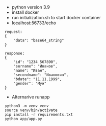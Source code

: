 - python version 3.9
- install docker
- run initialization.sh to start docker container
- localhost:56733/echo
```commandline
request:
{
    "data": "base64_string"
}

response:
{
    "id": "1234 567890",
    "surname": "Иванов",
    "name": "Иван",
    "secondname": "Иванович",
    "bdate": "11.11.1999",
    "gender": "Муж" 
}
```

- Alternarive runapp
```
python3 -m venv venv
source venv/bin/activate
pip install -r requirements.txt
python app/app.py
```